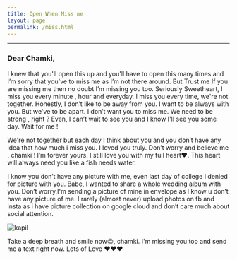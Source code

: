 ```yaml
---
title: Open When Miss me
layout: page
permalink: /miss.html
---
```

<hr />

### Dear Chamki,

I knew that you'll open this up and you'll have to open this many times
and I’m sorry that you’ve to miss me as I’m not there around. But Trust me If you are missing me then no doubt I’m missing you too. Seriously
Sweetheart, I miss you every minute , hour and everyday. I miss you 
every time, we're not together. Honestly, I don’t like to be away from you. I want to be always with you. But we've to be apart.
I don’t want you to miss me. We need to be strong , right ? Even, I can’t 
wait to see you and I know I'll see you some day. Wait for me !

We're not together but each day I think about you and you don’t have 
any idea that how much i miss you. I loved you truly. Don’t worry and 
believe me , chamki ! I’m forever yours. I still love you with my full heart❤. This heart will always need you like a fish needs water.

I know you don’t have any picture with me, even last day of college I 
denied for picture with you. Babe, I wanted to share a whole wedding 
album with you. Don’t worry,I'm sending a picture of mine in envelope as I know u don’t have any picture of me. I rarely (almost never)upload photos on fb and insta as i have picture collection on google cloud and don’t care much about social attention.

![kapil][photo]

Take a deep breath and smile now😊, chamki. I'm missing you too and
send me a text right now.
Lots of Love
❤❤❤

[photo]: https://scontent.fdel3-1.fna.fbcdn.net/v/t1.0-9/fr/cp0/e15/q65/39130024_146787332900481_2960427524414242816_n.jpg?_nc_cat=0&efg=eyJpIjoidCJ9&oh=eb1815c162a5af068f77c35718879bf3&oe=5C006F67 "Kapil"

